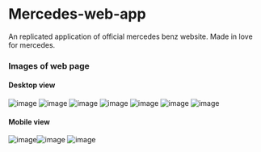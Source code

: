 # Mercedes-web-app
An replicated application of official mercedes benz website. Made in love for mercedes.

### Images of web page

#### Desktop view
![image](https://user-images.githubusercontent.com/119752825/217079288-d7993903-25a6-472a-a54c-5a9d7de16c28.png)
![image](https://user-images.githubusercontent.com/119752825/217079549-3172ae29-e06a-459e-bf83-93fce2bc251c.png)
![image](https://user-images.githubusercontent.com/119752825/217079588-f46946e9-3460-4451-8108-02561d57649d.png)
![image](https://user-images.githubusercontent.com/119752825/217079756-47ef2921-5dae-469b-a9c0-7aef76835d4e.png)
![image](https://user-images.githubusercontent.com/119752825/217079916-396c2fda-7872-4838-84df-f47d871477e4.png)
![image](https://user-images.githubusercontent.com/119752825/217079961-f77217a3-22d5-4705-9754-6d8ed5531133.png)
![image](https://user-images.githubusercontent.com/119752825/217079996-9ae5bf61-72a7-4919-afb8-caecb2d8ec01.png)



#### Mobile view
![image](https://user-images.githubusercontent.com/119752825/217079649-70f0dc0c-2b5f-451b-a4da-d54bb54737b7.png)![image](https://user-images.githubusercontent.com/119752825/217079686-ede96dc1-94b0-4801-9633-9f55214d9314.png)
![image](https://user-images.githubusercontent.com/119752825/217079839-c5d1488f-f329-4aaa-bb5a-68ba32d396b2.png)






